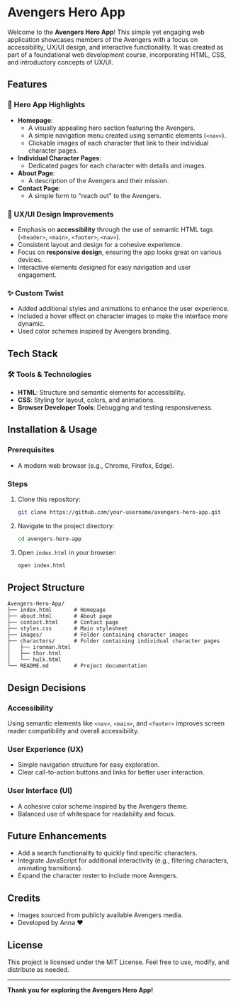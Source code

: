 # Avengers Hero App

Welcome to the **Avengers Hero App**! This simple yet engaging web application showcases members of the Avengers with a focus on accessibility, UX/UI design, and interactive functionality. It was created as part of a foundational web development course, incorporating HTML, CSS, and introductory concepts of UX/UI.

## Features

### 🌟 Hero App Highlights

- **Homepage**:
  - A visually appealing hero section featuring the Avengers.
  - A simple navigation menu created using semantic elements (`<nav>`).
  - Clickable images of each character that link to their individual character pages.
- **Individual Character Pages**:
  - Dedicated pages for each character with details and images.
- **About Page**:
  - A description of the Avengers and their mission.
- **Contact Page**:
  - A simple form to "reach out" to the Avengers.

### 🎨 UX/UI Design Improvements

- Emphasis on **accessibility** through the use of semantic HTML tags (`<header>`, `<main>`, `<footer>`, `<nav>`).
- Consistent layout and design for a cohesive experience.
- Focus on **responsive design**, ensuring the app looks great on various devices.
- Interactive elements designed for easy navigation and user engagement.

### ✨ Custom Twist

- Added additional styles and animations to enhance the user experience.
- Included a hover effect on character images to make the interface more dynamic.
- Used color schemes inspired by Avengers branding.

## Tech Stack

### 🛠️ Tools & Technologies

- **HTML**: Structure and semantic elements for accessibility.
- **CSS**: Styling for layout, colors, and animations.
- **Browser Developer Tools**: Debugging and testing responsiveness.

## Installation & Usage

### Prerequisites

- A modern web browser (e.g., Chrome, Firefox, Edge).

### Steps

1. Clone this repository:
   ```bash
   git clone https://github.com/your-username/avengers-hero-app.git
   ```
2. Navigate to the project directory:
   ```bash
   cd avengers-hero-app
   ```
3. Open `index.html` in your browser:
   ```bash
   open index.html
   ```

## Project Structure

```
Avengers-Hero-App/
├── index.html       # Homepage
├── about.html       # About page
├── contact.html     # Contact page
├── styles.css       # Main stylesheet
├── images/          # Folder containing character images
├── characters/      # Folder containing individual character pages
│   ├── ironman.html
│   ├── thor.html
│   └── hulk.html
└── README.md        # Project documentation
```

## Design Decisions

### Accessibility

Using semantic elements like `<nav>`, `<main>`, and `<footer>` improves screen reader compatibility and overall accessibility.

### User Experience (UX)

- Simple navigation structure for easy exploration.
- Clear call-to-action buttons and links for better user interaction.

### User Interface (UI)

- A cohesive color scheme inspired by the Avengers theme.
- Balanced use of whitespace for readability and focus.

## Future Enhancements

- Add a search functionality to quickly find specific characters.
- Integrate JavaScript for additional interactivity (e.g., filtering characters, animating transitions).
- Expand the character roster to include more Avengers.

## Credits

- Images sourced from publicly available Avengers media.
- Developed by Anna ❤ 


## License

This project is licensed under the MIT License. Feel free to use, modify, and distribute as needed.

---

**Thank you for exploring the Avengers Hero App!**
